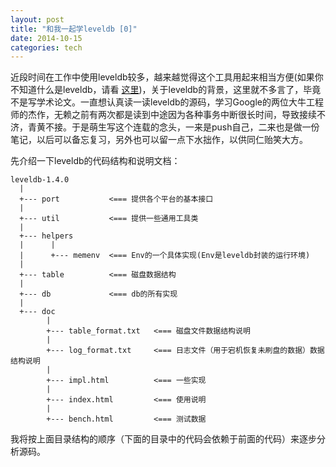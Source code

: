 ```yaml
---
layout: post
title: "和我一起学leveldb [0]"
date: 2014-10-15
categories: tech
---
```


近段时间在工作中使用leveldb较多，越来越觉得这个工具用起来相当方便(如果你不知道什么是leveldb，请看 [这里][leveldb_introduction])，关于leveldb的背景，这里就不多言了，毕竟不是写学术论文。一直想认真读一读leveldb的源码，学习Google的两位大牛工程师的杰作，无赖之前有两次都是读到中途因为各种事务中断很长时间，导致接续不济，青黄不接。于是萌生写这个连载的念头，一来是push自己，二来也是做一份笔记，以后可以备忘复习，另外也可以留一点下水拙作，以供同仁贻笑大方。

先介绍一下leveldb的代码结构和说明文档：

    leveldb-1.4.0  
      |
      +--- port           <=== 提供各个平台的基本接口
      |
      +--- util           <=== 提供一些通用工具类
      |
      +--- helpers
      |      |
      |      +--- memenv  <=== Env的一个具体实现(Env是leveldb封装的运行环境)
      |
      +--- table          <=== 磁盘数据结构
      |
      +--- db             <=== db的所有实现
      |
      +--- doc
            |
            +--- table_format.txt   <=== 磁盘文件数据结构说明
            |
            +--- log_format.txt     <=== 日志文件（用于宕机恢复未刷盘的数据）数据结构说明
            |
            +--- impl.html          <=== 一些实现
            |
            +--- index.html         <=== 使用说明
            |
            +--- bench.html         <=== 测试数据

我将按上面目录结构的顺序（下面的目录中的代码会依赖于前面的代码）来逐步分析源码。

[leveldb_introduction]: https://github.com/google/leveldb
